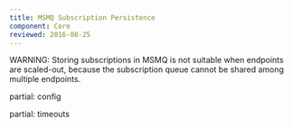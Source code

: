 ```yaml
---
title: MSMQ Subscription Persistence
component: Core
reviewed: 2016-08-25
---
```


WARNING: Storing subscriptions in MSMQ is not suitable when endpoints are scaled-out, because the subscription queue cannot be shared among multiple endpoints.

partial: config


partial: timeouts